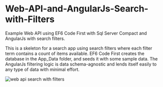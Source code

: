 # Web-API-and-AngularJs-Search-with-Filters
Example Web API using EF6 Code First with Sql Server Compact and AngularJs with search filters.

This is a skeleton for a search app using search filters where each filter term contains a count of items available. EF6 Code First creates the database in the App_Data folder, and seeds it with some sample data.
The AngularJs filtering logic is data schema-agnostic and lends itself easily to any type of data with minimal effort.  

![web api search with filters](https://github.com/jalva/Web-API-and-AngularJs-Search-with-Filters/blob/master/searchWithFilters.PNG)

